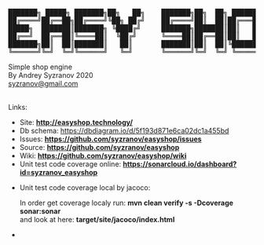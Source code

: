 <pre>
███████╗ █████╗ ███████╗██╗   ██╗    ███████╗██╗  ██╗ ██████╗ ██████╗
██╔════╝██╔══██╗██╔════╝╚██╗ ██╔╝    ██╔════╝██║  ██║██╔═══██╗██╔══██╗
█████╗  ███████║███████╗ ╚████╔╝     ███████╗███████║██║   ██║██████╔╝
██╔══╝  ██╔══██║╚════██║  ╚██╔╝      ╚════██║██╔══██║██║   ██║██╔═══╝
███████╗██║  ██║███████║   ██║       ███████║██║  ██║╚██████╔╝██║
╚══════╝╚═╝  ╚═╝╚══════╝   ╚═╝       ╚══════╝╚═╝  ╚═╝ ╚═════╝ ╚═╝
</pre>
Simple shop engine<br/> 
By Andrey Syzranov 2020<br/> 
syzranov@gmail.com<br/> 
<br/>

Links:
<ul>
    <li>Site: <b><a href="http://easyshop.technology/">http://easyshop.technology/</a></b></li>
    <li>
        Db schema: <a href="https://dbdiagram.io/d/5f193d871e6ca02dc1a455bd">https://dbdiagram.io/d/5f193d871e6ca02dc1a455bd</a><br/>
    </li>
    <li>
        Issues: <b><a href="https://github.com/syzranov/easyshop/issues">https://github.com/syzranov/easyshop/issues</a></b>
    </li>
    <li>
        Source: <b><a href="https://github.com/syzranov/easyshop">https://github.com/syzranov/easyshop</a></b>
    </li>
    <li>
        Wiki: <b><a href="https://github.com/syzranov/easyshop/wiki">https://github.com/syzranov/easyshop/wiki</a></b>
    </li>
    <li>
        Unit test code coverage online: <b><a href="https://sonarcloud.io/dashboard?id=syzranov_easyshop">https://sonarcloud.io/dashboard?id=syzranov_easyshop</a></b>
    </li>
        <li>
            <p>Unit test code coverage local by jacoco:</p>
            <p>In order get coverage localy run: <b>mvn clean verify -s -Dcoverage sonar:sonar</b> <br/>
                and look at here: <b>target/site/jacoco/index.html</b>
            </p> 
        </li>
    <li>
</ul>
